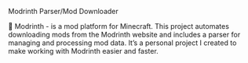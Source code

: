 Modrinth Parser/Mod Downloader

🌱 Modrinth - is a mod platform for Minecraft.
This project automates downloading mods from the Modrinth website and includes a parser for managing and processing mod data.
It’s a personal project I created to make working with Modrinth easier and faster.


